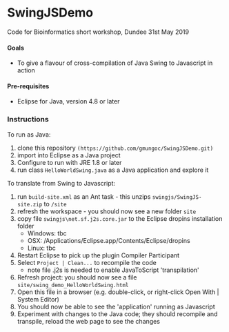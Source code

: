 # SwingJSDemo
Code for Bioinformatics short workshop, Dundee 31st May 2019

#### Goals
*   To give a flavour of cross-compilation of Java Swing to Javascript in action 

#### Pre-requisites
*   Eclipse for Java, version 4.8 or later 

### Instructions
To run as Java:
1.  clone this repository `(https://github.com/gmungoc/SwingJSDemo.git)`
2.  import into Eclipse as a Java project
3.  Configure to run with JRE 1.8 or later
4.  run class `HelloWorldSwing.java` as a Java application and explore it

To translate from Swing to Javascript:
1.  run `build-site.xml` as an Ant task - this unzips `swingjs/SwingJS-site.zip` to `/site`
2.  refresh the workspace - you should now see a new folder `site` 
3.  copy file `swingjs\net.sf.j2s.core.jar` to the Eclipse dropins installation folder
    * Windows: tbc
    * OSX: /Applications/Eclipse.app/Contents/Eclipse/dropins
    * Linux: tbc
4.  Restart Eclipse to pick up the plugin Compiler Participant
5.  Select `Project | Clean...` to recompile the code
    * note file .j2s is needed to enable JavaToScript 'transpilation'
6.  Refresh project: you should now see a file `site/swing_demo_HelloWorldSwing.html`
7.  Open this file in a browser (e.g. double-click, or right-click Open With | System Editor)
8.  You should now be able to see the 'application' running as Javascript
9.  Experiment with changes to the Java code; they should recompile and transpile, reload the web page to see the changes 